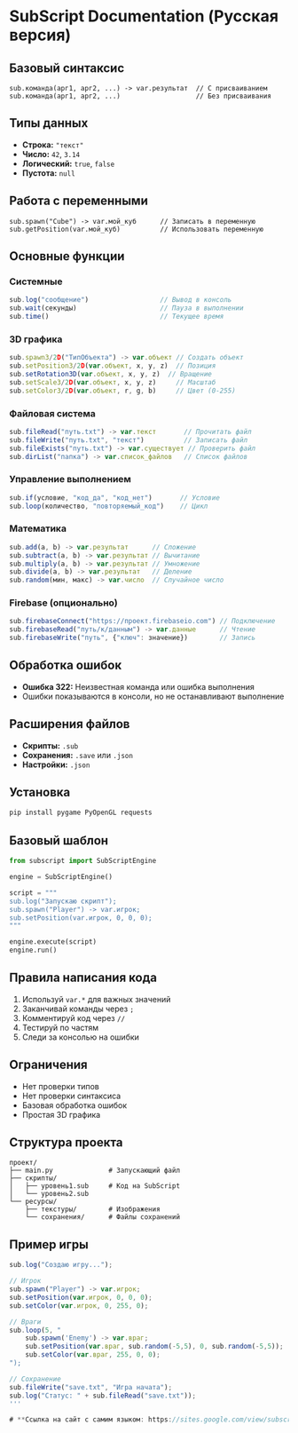 # **SubScript Documentation (Русская версия)**

## **Базовый синтаксис**
```
sub.команда(арг1, арг2, ...) -> var.результат  // С присваиванием
sub.команда(арг1, арг2, ...)                   // Без присваивания
```

## **Типы данных**
- **Строка:** `"текст"`
- **Число:** `42`, `3.14`
- **Логический:** `true`, `false`
- **Пустота:** `null`

## **Работа с переменными**
```
sub.spawn("Cube") -> var.мой_куб      // Записать в переменную
sub.getPosition(var.мой_куб)          // Использовать переменную
```

## **Основные функции**

### **Системные**
```javascript
sub.log("сообщение")                  // Вывод в консоль
sub.wait(секунды)                     // Пауза в выполнении
sub.time()                            // Текущее время
```

### **3D графика**
```javascript
sub.spawn3/2D("ТипОбъекта") -> var.объект // Создать объект
sub.setPosition3/2D(var.объект, x, y, z)  // Позиция
sub.setRotation3D(var.объект, x, y, z)  // Вращение
sub.setScale3/2D(var.объект, x, y, z)     // Масштаб
sub.setColor3/2D(var.объект, r, g, b)     // Цвет (0-255)
```

### **Файловая система**
```javascript
sub.fileRead("путь.txt") -> var.текст       // Прочитать файл
sub.fileWrite("путь.txt", "текст")          // Записать файл
sub.fileExists("путь.txt") -> var.существует // Проверить файл
sub.dirList("папка") -> var.список_файлов   // Список файлов
```

### **Управление выполнением**
```javascript
sub.if(условие, "код_да", "код_нет")       // Условие
sub.loop(количество, "повторяемый_код")    // Цикл
```

### **Математика**
```javascript
sub.add(a, b) -> var.результат      // Сложение
sub.subtract(a, b) -> var.результат // Вычитание
sub.multiply(a, b) -> var.результат // Умножение
sub.divide(a, b) -> var.результат   // Деление
sub.random(мин, макс) -> var.число  // Случайное число
```

### **Firebase (опционально)**
```javascript
sub.firebaseConnect("https://проект.firebaseio.com") // Подключение
sub.firebaseRead("путь/к/данным") -> var.данные      // Чтение
sub.firebaseWrite("путь", {"ключ": значение})        // Запись
```

## **Обработка ошибок**
- **Ошибка 322:** Неизвестная команда или ошибка выполнения
- Ошибки показываются в консоли, но не останавливают выполнение

## **Расширения файлов**
- **Скрипты:** `.sub`
- **Сохранения:** `.save` или `.json`
- **Настройки:** `.json`

## **Установка**
```bash
pip install pygame PyOpenGL requests
```

## **Базовый шаблон**
```python
from subscript import SubScriptEngine

engine = SubScriptEngine()

script = """
sub.log("Запускаю скрипт");
sub.spawn("Player") -> var.игрок;
sub.setPosition(var.игрок, 0, 0, 0);
"""

engine.execute(script)
engine.run()
```

## **Правила написания кода**
1. Используй `var.*` для важных значений
2. Заканчивай команды через `;`
3. Комментируй код через `//`
4. Тестируй по частям
5. Следи за консолью на ошибки

## **Ограничения**
- Нет проверки типов
- Нет проверки синтаксиса
- Базовая обработка ошибок
- Простая 3D графика

## **Структура проекта**
```
проект/
├── main.py              # Запускающий файл
├── скрипты/
│   ├── уровень1.sub     # Код на SubScript
│   └── уровень2.sub
└── ресурсы/
    ├── текстуры/        # Изображения
    └── сохранения/      # Файлы сохранений
```

## **Пример игры**
```javascript
sub.log("Создаю игру...");

// Игрок
sub.spawn("Player") -> var.игрок;
sub.setPosition(var.игрок, 0, 0, 0);
sub.setColor(var.игрок, 0, 255, 0);

// Враги
sub.loop(5, "
    sub.spawn('Enemy') -> var.враг;
    sub.setPosition(var.враг, sub.random(-5,5), 0, sub.random(-5,5));
    sub.setColor(var.враг, 255, 0, 0);
");

// Сохранение
sub.fileWrite("save.txt", "Игра начата");
sub.log("Статус: " + sub.fileRead("save.txt"));
'''

# **Ссылка на сайт с самим языком: https://sites.google.com/view/subscriptengine/**
